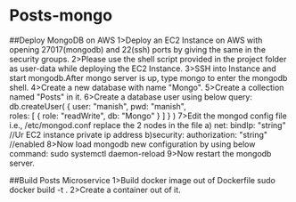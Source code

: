 # Posts-mongo

##Deploy MongoDB on AWS
1>Deploy an EC2 Instance on AWS with opening 27017(mongodb) and 22(ssh) ports by giving the same in the security groups.
2>Please use the shell script provided in the project folder as user-data while deploying the EC2 Instance.
3>SSH into Instance and start mongodb.After mongo server is up, type mongo to enter the mongodb shell.
4>Create a new database with name "Mongo".
5>Create a collection named "Posts" in it.
6>Create a database user using below query:
  db.createUser(
   {
     user: "manish",
     pwd: "manish",  
     roles: [ { role: "readWrite", db: "Mongo" } ]
   }
)
7>Edit the mongod config file i.e., /etc/mongod.conf
  replace the 2 nodes in the file 
  a) net:
      bindIp: "string" //Ur EC2 instance private ip address
  b)security:
      authorization: "string" //enabled
8>Now load mongodb new configuration by using below command:
  sudo systemctl daemon-reload
9>Now restart the mongodb server.

##Build Posts Microservice
1>Build docker image out of Dockerfile 
  sudo docker build -t <image-name> .
2>Create a container out of it.  
  
  
